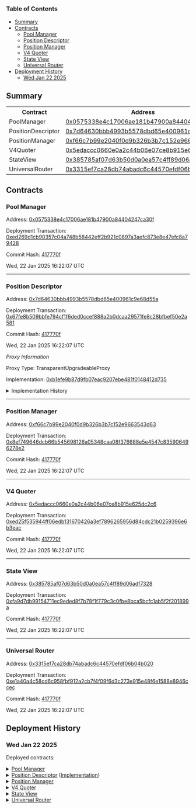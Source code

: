 # 


### Table of Contents
- [Summary](#summary)
- [Contracts](#contracts)
	- [Pool Manager](#pool-manager)
	- [Position Descriptor](#position-descriptor)
	- [Position Manager](#position-manager)
	- [V4 Quoter](#v4-quoter)
	- [State View](#state-view)
	- [Universal Router](#universal-router)
- [Deployment History](#deployment-history)
	- [Wed Jan 22 2025](#wed-jan-22-2025)

## Summary
<table>
<tr>
    <th>Contract</th>
    <th>Address</th>
    <th>Version</th>
</tr><tr>
    <td>PoolManager</td>
    <td><a href="https://explorer.zora.energy/address/0x0575338e4c17006ae181b47900a84404247ca30f" target="_blank">0x0575338e4c17006ae181b47900a84404247ca30f</a></td>
    <td>N/A</td>
    </tr>
<tr>
    <td>PositionDescriptor</td>
    <td><a href="https://explorer.zora.energy/address/0x7d64630bbb4993b5578dbd65e400961c9e68d55a" target="_blank">0x7d64630bbb4993b5578dbd65e400961c9e68d55a</a></td>
    <td>N/A</td>
    </tr>
<tr>
    <td>PositionManager</td>
    <td><a href="https://explorer.zora.energy/address/0xf66c7b99e2040f0d9b326b3b7c152e9663543d63" target="_blank">0xf66c7b99e2040f0d9b326b3b7c152e9663543d63</a></td>
    <td>N/A</td>
    </tr>
<tr>
    <td>V4Quoter</td>
    <td><a href="https://explorer.zora.energy/address/0x5edaccc0660e0a2c44b06e07ce8b915e625dc2c6" target="_blank">0x5edaccc0660e0a2c44b06e07ce8b915e625dc2c6</a></td>
    <td>N/A</td>
    </tr>
<tr>
    <td>StateView</td>
    <td><a href="https://explorer.zora.energy/address/0x385785af07d63b50d0a0ea57c4ff89d06adf7328" target="_blank">0x385785af07d63b50d0a0ea57c4ff89d06adf7328</a></td>
    <td>N/A</td>
    </tr>
<tr>
    <td>UniversalRouter</td>
    <td><a href="https://explorer.zora.energy/address/0x3315ef7ca28db74abadc6c44570efdf06b04b020" target="_blank">0x3315ef7ca28db74abadc6c44570efdf06b04b020</a></td>
    <td>N/A</td>
    </tr></table>

## Contracts

### Pool Manager
  
Address: [0x0575338e4c17006ae181b47900a84404247ca30f](https://explorer.zora.energy/address/0x0575338e4c17006ae181b47900a84404247ca30f)
  
Deployment Transaction: [0xed269d1cb90357c04a748b58442eff2b921c0897a3aefc873e8e47efc8a79428](https://explorer.zora.energy/tx/0xed269d1cb90357c04a748b58442eff2b921c0897a3aefc873e8e47efc8a79428)
  

  
Commit Hash: [417770f](git@github.com:Uniswap/contracts/commit/417770f)
  
Wed, 22 Jan 2025 16:22:07 UTC



---

### Position Descriptor
  
Address: [0x7d64630bbb4993b5578dbd65e400961c9e68d55a](https://explorer.zora.energy/address/0x7d64630bbb4993b5578dbd65e400961c9e68d55a)
  
Deployment Transaction: [0x67fe8b509bbfe794cf1f6ded0ccef888a2b0dcaa29571fe8c28bfbef50e2a581](https://explorer.zora.energy/tx/0x67fe8b509bbfe794cf1f6ded0ccef888a2b0dcaa29571fe8c28bfbef50e2a581)
  

  
Commit Hash: [417770f](git@github.com:Uniswap/contracts/commit/417770f)
  
Wed, 22 Jan 2025 16:22:07 UTC



_Proxy Information_



Proxy Type: TransparentUpgradeableProxy



Implementation: [0xb1efe9b87d9fb07eac9207ebe481f0148412d735](https://explorer.zora.energy/address/0xb1efe9b87d9fb07eac9207ebe481f0148412d735)



  <details>
  <summary>Implementation History</summary>
  <table>
      <tr>
          <th>Version</th>
          <th>Address</th>
          <th>Commit Hash</th>
      </tr>
      <tr>
          <td>N/A</td>
          <td><a href="https://explorer.zora.energy/address/0xb1efe9b87d9fb07eac9207ebe481f0148412d735" target="_blank">0xb1efe9b87d9fb07eac9207ebe481f0148412d735</a></td>
          <td><a href="git@github.com:Uniswap/contracts/commit/417770f" target="_blank">417770f</a></td>
      </tr>
  </table>
  </details>
    

---

### Position Manager
  
Address: [0xf66c7b99e2040f0d9b326b3b7c152e9663543d63](https://explorer.zora.energy/address/0xf66c7b99e2040f0d9b326b3b7c152e9663543d63)
  
Deployment Transaction: [0x8ef749646dcb66b545698126a05348caa08f376688e5e4547c835906496278e2](https://explorer.zora.energy/tx/0x8ef749646dcb66b545698126a05348caa08f376688e5e4547c835906496278e2)
  

  
Commit Hash: [417770f](git@github.com:Uniswap/contracts/commit/417770f)
  
Wed, 22 Jan 2025 16:22:07 UTC



---

### V4 Quoter
  
Address: [0x5edaccc0660e0a2c44b06e07ce8b915e625dc2c6](https://explorer.zora.energy/address/0x5edaccc0660e0a2c44b06e07ce8b915e625dc2c6)
  
Deployment Transaction: [0xed25f535944ff06edb131670426a3ef7896265956d84cdc21b0259396e6b3eac](https://explorer.zora.energy/tx/0xed25f535944ff06edb131670426a3ef7896265956d84cdc21b0259396e6b3eac)
  

  
Commit Hash: [417770f](git@github.com:Uniswap/contracts/commit/417770f)
  
Wed, 22 Jan 2025 16:22:07 UTC



---

### State View
  
Address: [0x385785af07d63b50d0a0ea57c4ff89d06adf7328](https://explorer.zora.energy/address/0x385785af07d63b50d0a0ea57c4ff89d06adf7328)
  
Deployment Transaction: [0xfa9d7db99154711ec9eded8f7b78f1f779c3c0fbe8bca5bcfc1ab5f2f201899a](https://explorer.zora.energy/tx/0xfa9d7db99154711ec9eded8f7b78f1f779c3c0fbe8bca5bcfc1ab5f2f201899a)
  

  
Commit Hash: [417770f](git@github.com:Uniswap/contracts/commit/417770f)
  
Wed, 22 Jan 2025 16:22:07 UTC



---

### Universal Router
  
Address: [0x3315ef7ca28db74abadc6c44570efdf06b04b020](https://explorer.zora.energy/address/0x3315ef7ca28db74abadc6c44570efdf06b04b020)
  
Deployment Transaction: [0xe1a40a4c58cd6c958fbf912a2cb7f4f09f6d3c273e915e48f6e1588e8946ccec](https://explorer.zora.energy/tx/0xe1a40a4c58cd6c958fbf912a2cb7f4f09f6d3c273e915e48f6e1588e8946ccec)
  

  
Commit Hash: [417770f](git@github.com:Uniswap/contracts/commit/417770f)
  
Wed, 22 Jan 2025 16:22:07 UTC



## Deployment History
  

### Wed Jan 22 2025
  
  
  
Deployed contracts:
  
<details>
  <summary>
    <a href="https://explorer.zora.energy/address/0x0575338e4c17006ae181b47900a84404247ca30f">Pool Manager</a>
  </summary>
  <table>
    <tr>
      <td>Commit hash: <a href="git@github.com:Uniswap/contracts/commit/417770f" target="_blank">417770f</a></td>
    </tr>
<tr>
      <th>Parameter</th>
      <th>Value</th>
    </tr>
    <tr>
      <td>initialOwner</td>
      <td><a href="https://explorer.zora.energy/address/0x36eEC182D0B24Df3DC23115D64DB521A93D5154f" target="_blank">0x36eEC182D0B24Df3DC23115D64DB521A93D5154f</a></td>
    </tr>
  </table>
</details>
<details>
  <summary>
    <a href="https://explorer.zora.energy/address/0x7d64630bbb4993b5578dbd65e400961c9e68d55a">Position Descriptor</a> (<a href="https://explorer.zora.energy/address/0xb1efe9b87d9fb07eac9207ebe481f0148412d735">Implementation</a>)
  </summary>
  <table>
    <tr>
      <td>Commit hash: <a href="git@github.com:Uniswap/contracts/commit/417770f" target="_blank">417770f</a></td>
    </tr>
<tr>
      <th>Parameter</th>
      <th>Value</th>
    </tr>
    <tr>
      <td>_poolManager</td>
      <td><a href="https://explorer.zora.energy/address/0x0575338e4C17006aE181B47900A84404247CA30f" target="_blank">0x0575338e4C17006aE181B47900A84404247CA30f</a></td>
    </tr>
    <tr>
      <td>_wrappedNative</td>
      <td><a href="https://explorer.zora.energy/address/0x4200000000000000000000000000000000000006" target="_blank">0x4200000000000000000000000000000000000006</a></td>
    </tr>
    <tr>
      <td>_nativeCurrencyLabelBytes</td>
      <td><a href="https://explorer.zora.energy/tx/0x4554480000000000000000000000000000000000000000000000000000000000" target="_blank">0x4554480000000000000000000000000000000000000000000000000000000000</a></td>
    </tr>
  </table>
</details>
<details>
  <summary>
    <a href="https://explorer.zora.energy/address/0xf66c7b99e2040f0d9b326b3b7c152e9663543d63">Position Manager</a>
  </summary>
  <table>
    <tr>
      <td>Commit hash: <a href="git@github.com:Uniswap/contracts/commit/417770f" target="_blank">417770f</a></td>
    </tr>
<tr>
      <th>Parameter</th>
      <th>Value</th>
    </tr>
    <tr>
      <td>_poolManager</td>
      <td><a href="https://explorer.zora.energy/address/0x0575338e4C17006aE181B47900A84404247CA30f" target="_blank">0x0575338e4C17006aE181B47900A84404247CA30f</a></td>
    </tr>
    <tr>
      <td>_permit2</td>
      <td><a href="https://explorer.zora.energy/address/0x000000000022D473030F116dDEE9F6B43aC78BA3" target="_blank">0x000000000022D473030F116dDEE9F6B43aC78BA3</a></td>
    </tr>
    <tr>
      <td>_unsubscribeGasLimit</td>
      <td>300000</td>
    </tr>
    <tr>
      <td>_tokenDescriptor</td>
      <td><a href="https://explorer.zora.energy/address/0x7d64630BBb4993b5578dbd65E400961C9E68D55a" target="_blank">0x7d64630BBb4993b5578dbd65E400961C9E68D55a</a></td>
    </tr>
    <tr>
      <td>_weth9</td>
      <td><a href="https://explorer.zora.energy/address/0x4200000000000000000000000000000000000006" target="_blank">0x4200000000000000000000000000000000000006</a></td>
    </tr>
  </table>
</details>
<details>
  <summary>
    <a href="https://explorer.zora.energy/address/0x5edaccc0660e0a2c44b06e07ce8b915e625dc2c6">V4 Quoter</a>
  </summary>
  <table>
    <tr>
      <td>Commit hash: <a href="git@github.com:Uniswap/contracts/commit/417770f" target="_blank">417770f</a></td>
    </tr>
<tr>
      <th>Parameter</th>
      <th>Value</th>
    </tr>
    <tr>
      <td>_poolManager</td>
      <td><a href="https://explorer.zora.energy/address/0x0575338e4C17006aE181B47900A84404247CA30f" target="_blank">0x0575338e4C17006aE181B47900A84404247CA30f</a></td>
    </tr>
  </table>
</details>
<details>
  <summary>
    <a href="https://explorer.zora.energy/address/0x385785af07d63b50d0a0ea57c4ff89d06adf7328">State View</a>
  </summary>
  <table>
    <tr>
      <td>Commit hash: <a href="git@github.com:Uniswap/contracts/commit/417770f" target="_blank">417770f</a></td>
    </tr>
<tr>
      <th>Parameter</th>
      <th>Value</th>
    </tr>
    <tr>
      <td>_poolManager</td>
      <td><a href="https://explorer.zora.energy/address/0x0575338e4C17006aE181B47900A84404247CA30f" target="_blank">0x0575338e4C17006aE181B47900A84404247CA30f</a></td>
    </tr>
  </table>
</details>
<details>
  <summary>
    <a href="https://explorer.zora.energy/address/0x3315ef7ca28db74abadc6c44570efdf06b04b020">Universal Router</a>
  </summary>
  <table>
    <tr>
      <td>Commit hash: <a href="git@github.com:Uniswap/contracts/commit/417770f" target="_blank">417770f</a></td>
    </tr>
<tr>
      <th>Parameter</th>
      <th>Value</th>
    </tr>
    <tr>
      <td>params</td>
      <td>{"permit2":"0x000000000022D473030F116dDEE9F6B43aC78BA3","weth9":"0x4200000000000000000000000000000000000006","v2Factory":"0x0F797dC7efaEA995bB916f268D919d0a1950eE3C","v3Factory":"0x7145F8aeef1f6510E92164038E1B6F8cB2c42Cbb","pairInitCodeHash":"0x96e8ac4277198ff8b6f785478aa9a39f403cb768dd02cbee326c3e7da348845f","poolInitCodeHash":"0xe34f199b19b2b4f47f68442619d555527d244f78a3297ea89325f843f87b8b54","v4PoolManager":"0x0575338e4C17006aE181B47900A84404247CA30f","v3NFTPositionManager":"0xbC91e8DfA3fF18De43853372A3d7dfe585137D78","v4PositionManager":"0xf66C7b99e2040f0D9b326B3b7c152E9663543D6"}</td>
    </tr>
  </table>
</details>    
  